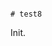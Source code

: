                                                                                                                            # test8

Init.
